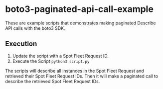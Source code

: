 # boto3-paginated-api-call-example

These are example scripts that demonstrates making paginated Describe API calls with the boto3 SDK. 

## Execution

1. Update the script with a Spot Fleet Request ID.
2. Execute the Script `python3 script.py`

The scripts will describe all instances in the Spot Fleet Request and retrieved their Spot Fleet Request IDs. Then it will make a paginated call to describe the retrieved Spot Fleet Request IDs. 